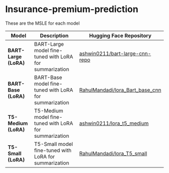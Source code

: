 # Insurance-premium-prediction


These are the MSLE for each model

| Model                 | Description                                           | Hugging Face Repository                                                                                           |
|-----------------------|-------------------------------------------------------|------------------------------------------------------------------------------------------------------------------|
| **BART-Large (LoRA)** | BART-Large model fine-tuned with LoRA for summarization | [ashwin0211/bart-large-cnn-repo](https://huggingface.co/ashwin0211/bart-large-cnn-repo) |
| **BART-Base (LoRA)**  | BART-Base model fine-tuned with LoRA for summarization  | [RahulMandadi/lora_Bart_base_cnn](https://huggingface.co/RahulMandadi/lora_Bart_base_cnn)   |
| **T5-Medium (LoRA)**  | T5-Medium model fine-tuned with LoRA for summarization  | [ashwin0211/lora_t5_medium](https://huggingface.co/ashwin0211/lora_t5_medium)               |
| **T5-Small (LoRA)**   | T5-Small model fine-tuned with LoRA for summarization   | [RahulMandadi/lora_T5_small](https://huggingface.co/RahulMandadi/lora_T5_small)             |
